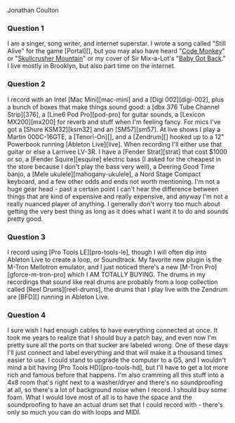 Jonathan Coulton

### Question 1

I am a singer, song writer, and internet superstar. I wrote a song called "Still Alive" for the game [Portal][], but you may also have heard "[Code Monkey](http://www.jonathancoulton.com/songdetails/Code%20Monkey "Information on the song 'Code Monkey'.'")" or "[Skullcrusher Mountain](http://www.jonathancoulton.com/songdetails/Skullcrusher%20Mountain "Information on the song 'Skullcrusher Mountain'.")" or my cover of Sir Mix-a-Lot's "[Baby Got Back](http://www.jonathancoulton.com/songdetails/Baby%20Got%20Back "Information on the song 'Baby Got Back'.")." I live mostly in Brooklyn, but also part time on the internet.

### Question 2

I record with an Intel [Mac Mini][mac-mini] and a [Digi 002][digi-002], plus a bunch of boxes that make things sound good: a [dbx 376 Tube Channel Strip][376], a [Line6 Pod Pro][pod-pro] for guitar sounds, a [Lexicon MX200][mx200] for reverb and stuff when I'm feeling fancy. For mics I've got a [Shure KSM32][ksm32] and an [SM57][sm57]. At live shows I play a Martin 000C-16GTE, a [Tenori-On][], and a [Zendrum][] hooked up to a 12" Powerbook running [Ableton Live][live]. When recording I'll either use that guitar or else a Larrivee LV-3R. I have a [Fender Strat][strat] that cost $1000 or so, a [Fender Squire][esquire] electric bass (I asked for the cheapest in the store because I don't play the bass very well), a Deering Good Time banjo, a [Mele ukulele][mahogany-ukulele], a Nord Stage Compact keyboard, and a few other odds and ends not worth mentioning. I'm not a huge gear head - past a certain point I can't hear the difference between things that are kind of expensive and really expensive, and anyway I'm not a really nuanced player of anything. I generally don't worry too much about getting the very best thing as long as it does what I want it to do and sounds pretty good.

### Question 3

I record using [Pro Tools LE][pro-tools-le], though I will often dip into Ableton Live to create a loop, or Soundtrack. My favorite new plugin is the M-Tron Mellotron emulator, and I just noticed there's a new [M-Tron Pro][gforce-m-tron-pro] which I AM TOTALLY BUYING. The drums in my recordings that sound like real drums are probably from a loop collection called [Reel Drums][reel-drums], the drums that I play live with the Zendrum are [BFD][] running in Ableton Live.

### Question 4

I sure wish I had enough cables to have everything connected at once. It took me years to realize that I should buy a patch bay, and even now I'm pretty sure all the ports on that sucker are labeled wrong. One of these days I'll just connect and label everything and that will make it a thousand times easier to use. I could stand to upgrade the computer to a G5, and I wouldn't mind a bit having [Pro Tools HD][pro-tools-hd], but I'll have to get a lot more rich and famous before that happens. I'm also cramming all this stuff into a 4x8 room that's right next to a washer/dryer and there's no soundproofing at all, so there's a lot of background noise when I record. I should buy some foam. What I would love most of all is to have the space and the soundproofing to have an actual drum set that I could record with - there's only so much you can do with loops and MIDI.